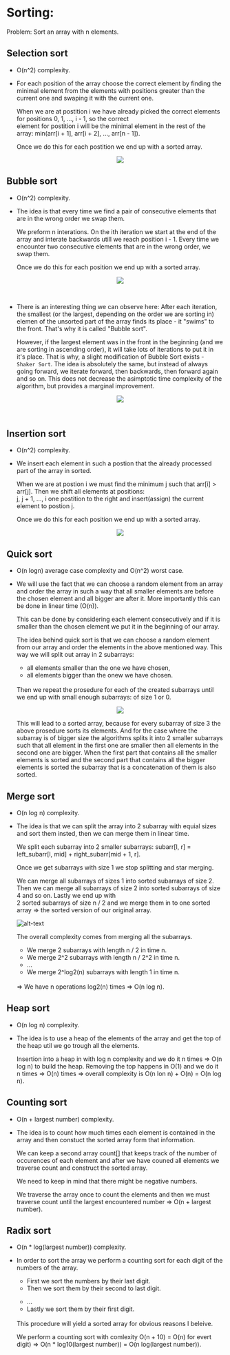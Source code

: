 # Sorting:

Problem: Sort an array with n elements.

## Selection sort
- O(n^2) complexity.

- <p>For each position of the array choose the correct element by finding the minimal element from the elements with positions greater than the current one and swaping it with the current one.<br>

     When we are at postition i we have already picked the correct elements for positions 0, 1, ..., i - 1, so the correct<br>
     element for postition i will be the minimal element in the rest of the array: min(arr[i + 1], arr[i + 2], ..., arr[n - 1]).<br>
 
     Once we do this for each postition we end up with a sorted array.</p>
     
     <p align="center">
       <img src="https://github.com/mihail-m/CP-implementations/blob/master/resources/SelectionSort.gif">
     </p>

## Bubble sort
- O(n^2) complexity.

- <p>The idea is that every time we find a pair of consecutive elements that are in the wrong order we swap them.<br>

     We preform n interations. On the ith iteration we start at the end of the array and interate backwards utill we reach position i - 1. Every time we encounter two consecutive elements that are in the wrong order, we swap them.<br>

     Once we do this for each position we end up with a sorted array.</p>
     
     <p align="center">
       <img src="https://github.com/mihail-m/CP-implementations/blob/master/resources/BubbleSort.gif">
     </p> <br>

- <p>
     There is an interesting thing we can observe here: After each iteration, the smallest (or the largest, depending on the order we are sorting in) elemen of the unsorted part of the array finds its place - it "swims" to the front. That's why it is called "Bubble sort". <br>
     
     However, if the largest element was in the front in the beginning (and we are sorting in ascending order), it will take lots of iterations to put it in it's place. That is why, a slight modification of Bubble Sort exists - `Shaker Sort`. The idea is absolutely the same, but instead of always going forward, we iterate forward, then backwards, then forward again and so on. This does not decrease the asimptotic time complexity of the algorithm, but provides a marginal improvement.
   </p>

     <p align="center">
       <img src="https://upload.wikimedia.org/wikipedia/commons/e/ef/Sorting_shaker_sort_anim.gif">
     </p> <br>

## Insertion sort
- O(n^2) complexity.

- <p>We insert each element in such a postion that the already processed part of the array in sorted.<br>

     When we are at postion i we must find the minimum j such that arr[i] > arr[j]. Then we shift all elements at positions:<br>
     j, j + 1, ..., i one postition to the right and insert(assign) the current element to postion j.<br>
     
     Once we do this for each position we end up with a sorted array.</p>
     
     <p align="center">
       <img src="https://thumbs.gfycat.com/DenseBaggyIbis-size_restricted.gif">
     </p>

## Quick sort
- O(n logn) average case complexity and O(n^2) worst case.

- <p>We will use the fact that we can choose a random element from an array and order the array in such a way that all smaller elements are before the chosen element and all bigger are after it. More importantly this can be done in linear time (O(n)).<br>
  
     This can be done by considering each element consecutively and if it is smaller than the chosen element we put it in the beginning of our array.<br>

     The idea behind quick sort is that we can choose a random element from our array and order the elements in the above mentioned way. This way we will split out array in 2 subarrays:
     <ul>
       <li> all elements smaller than the one we have chosen,
       <li> all elements bigger than the onew we have chosen.
     </ul><br>
     Then we repeat the prosedure for each of the created subarrays until we end up with small enough subarrays: of size 1 or 0.<br>
     
     <p align="center">
       <img src="https://github.com/mihail-m/CP-implementations/blob/master/resources/Partition.gif">
     </p>

     This will lead to a sorted array, because for every subarray of size 3 the above prosedure sorts its elements. And for the case where the subarray is of bigger size the algorithms splits it into 2 smaller subarrays such that all element in the first one are smaller then all elements in the second one are bigger. When the first part that contains all the smaller elements is sorted and the second part that contains all the bigger elements is sorted the subarray that is a concatenation of them is also sorted. </p>

## Merge sort
- O(n log n) complexity.

- <p>The idea is that we can split the array into 2 subarray with equial sizes and sort them insted, then we can merge them in linear time.<br>

     We split each subarray into 2 smaller subarrays: subarr[l, r] = left_subarr[l, mid] + right_subarr[mid + 1, r].<br>

     Once we get subarrays with size 1 we stop splitting and star merging.<br>

     We can merge all subarrays of sizes 1 into sorted subarrays of size 2. Then we can merge all subarrays of size 2 into sorted subarrays of size 4 and so on. Lastly we end up with <br>
     2 sorted subarrays of size n / 2 and we merge them in to one sorted array => the sorted version of our original array. 
     
     ![alt-text](https://github.com/mihail-m/CP-implementations/blob/master/resources/MergeSort.png)

     The overall complexity comes from merging all the subarrays. 
     <ul>
       <li> We merge 2 subarrays with length n / 2 in time n.
       <li> We merge 2^2 subarrays with length n / 2^2 in time n.
       <li> ...
       <li> We merge 2^log2(n) subarrays with length 1 in time n.
     </ul><br>
     => We have n operations log2(n) times => O(n log n).</p>

## Heap sort
- O(n log n) complexity.

- <p>The idea is to use a heap of the elements of the array and get the top of the heap util we go trough all the elements.<br>

     Insertion into a heap in with log n complexity and we do it n times => O(n log n) to build the heap. Removing the top happens in O(1) and we do it n times => O(n) times => overall complexity is O(n lon n) + O(n) = O(n log n).</p>

## Counting sort
- O(n + largest number) complexity.

- <p>The idea is to count how much times each element is contained in the array and then constuct the sorted array form that information.<br>

     We can keep a second array count[] that keeps track of the number of occurences of each element and after we have couned all elements we traverse count and construct the sorted array.<br>
     
     We need to keep in mind that there might be negative numbers.<br>

     We traverse the array once to count the elements and then we must traverse count until the largest encountered number => O(n + largest number).</p>

## Radix sort
- O(n * log(largest number)) complexity.

- <p>In order to sort the array we perform a counting sort for each digit of the numbers of the array.<br>

     <ul>
       <li>First we sort the numbers by their last digit.<br>
       <li>Then we sort them by their second to last digit.</p>
       <li>...
       <li>Lastly we sort them by their first digit.
     </ul><br>
     This procedure will yield a sorted array for obvious reasons I beleive.<br>

     We perform a counting sort with comlexity O(n + 10) = O(n) for evert digit) => O(n * log10(largest number)) = O(n log(largest number)).</p>
  

